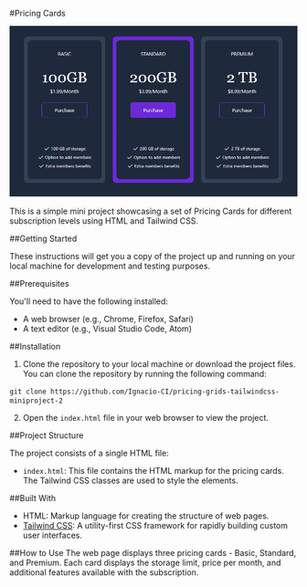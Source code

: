 #Pricing Cards

![Screenshot of the princing grids](./sample/pricing-grids-sample-img.png)

This is a simple mini project showcasing a set of Pricing Cards for different subscription levels using HTML and Tailwind CSS.

##Getting Started

These instructions will get you a copy of the project up and running on your local machine for development and testing purposes.

##Prerequisites

You'll need to have the following installed:
+ A web browser (e.g., Chrome, Firefox, Safari)
+ A text editor (e.g., Visual Studio Code, Atom)

##Installation
1. Clone the repository to your local machine or download the project files. You can clone the repository by running the following command:
```
git clone https://github.com/Ignacio-CI/pricing-grids-tailwindcss-miniproject-2
```

2. Open the `index.html` file in your web browser to view the project.

##Project Structure

The project consists of a single HTML file:
+ `index.html`: This file contains the HTML markup for the pricing cards. The Tailwind CSS classes are used to style the elements.

##Built With
+ HTML: Markup language for creating the structure of web pages.
+ [Tailwind CSS](https://tailwindcss.com/): A utility-first CSS framework for rapidly building custom user interfaces.

##How to Use
The web page displays three pricing cards - Basic, Standard, and Premium. Each card displays the storage limit, price per month, and additional features available with the subscription.

